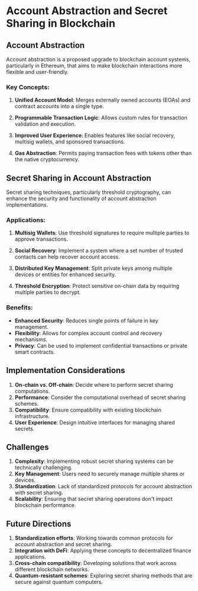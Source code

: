 # Account Abstraction and Secret Sharing in Blockchain

## Account Abstraction

Account abstraction is a proposed upgrade to blockchain account systems, particularly in Ethereum, that aims to make blockchain interactions more flexible and user-friendly.

### Key Concepts:

1. **Unified Account Model**: Merges externally owned accounts (EOAs) and contract accounts into a single type.

2. **Programmable Transaction Logic**: Allows custom rules for transaction validation and execution.

3. **Improved User Experience**: Enables features like social recovery, multisig wallets, and sponsored transactions.

4. **Gas Abstraction**: Permits paying transaction fees with tokens other than the native cryptocurrency.

## Secret Sharing in Account Abstraction

Secret sharing techniques, particularly threshold cryptography, can enhance the security and functionality of account abstraction implementations.

### Applications:

1. **Multisig Wallets**: Use threshold signatures to require multiple parties to approve transactions.

2. **Social Recovery**: Implement a system where a set number of trusted contacts can help recover account access.

3. **Distributed Key Management**: Split private keys among multiple devices or entities for enhanced security.

4. **Threshold Encryption**: Protect sensitive on-chain data by requiring multiple parties to decrypt.

### Benefits:

- **Enhanced Security**: Reduces single points of failure in key management.
- **Flexibility**: Allows for complex account control and recovery mechanisms.
- **Privacy**: Can be used to implement confidential transactions or private smart contracts.

## Implementation Considerations

1. **On-chain vs. Off-chain**: Decide where to perform secret sharing computations.
2. **Performance**: Consider the computational overhead of secret sharing schemes.
3. **Compatibility**: Ensure compatibility with existing blockchain infrastructure.
4. **User Experience**: Design intuitive interfaces for managing shared secrets.

## Challenges

1. **Complexity**: Implementing robust secret sharing systems can be technically challenging.
2. **Key Management**: Users need to securely manage multiple shares or devices.
3. **Standardization**: Lack of standardized protocols for account abstraction with secret sharing.
4. **Scalability**: Ensuring that secret sharing operations don't impact blockchain performance.

## Future Directions
 
1. **Standardization efforts**: Working towards common protocols for account abstraction and secret sharing.
2. **Integration with DeFi**: Applying these concepts to decentralized finance applications.
3. **Cross-chain compatibility**: Developing solutions that work across different blockchain networks.
4. **Quantum-resistant schemes**: Exploring secret sharing methods that are secure against quantum computers.
